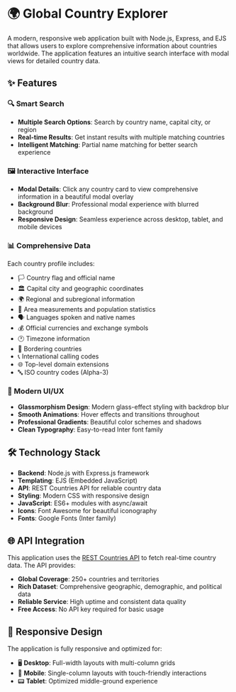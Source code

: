 # 🌍 Global Country Explorer

A modern, responsive web application built with Node.js, Express, and EJS that allows users to explore comprehensive information about countries worldwide. The application features an intuitive search interface with modal views for detailed country data.

## ✨ Features

### 🔍 Smart Search
- **Multiple Search Options**: Search by country name, capital city, or region
- **Real-time Results**: Get instant results with multiple matching countries
- **Intelligent Matching**: Partial name matching for better search experience

### 🖼️ Interactive Interface
- **Modal Details**: Click any country card to view comprehensive information in a beautiful modal overlay
- **Background Blur**: Professional modal experience with blurred background
- **Responsive Design**: Seamless experience across desktop, tablet, and mobile devices

### 📊 Comprehensive Data
Each country profile includes:
- 🏳️ Country flag and official name
- 🏛️ Capital city and geographic coordinates
- 🌍 Regional and subregional information
- 📏 Area measurements and population statistics
- 🗣️ Languages spoken and native names
- 💰 Official currencies and exchange symbols
- 🕐 Timezone information
- 🚪 Bordering countries
- 📞 International calling codes
- 🌐 Top-level domain extensions
- 🔤 ISO country codes (Alpha-3)

### 🎨 Modern UI/UX
- **Glassmorphism Design**: Modern glass-effect styling with backdrop blur
- **Smooth Animations**: Hover effects and transitions throughout
- **Professional Gradients**: Beautiful color schemes and shadows
- **Clean Typography**: Easy-to-read Inter font family

## 🛠️ Technology Stack

- **Backend**: Node.js with Express.js framework
- **Templating**: EJS (Embedded JavaScript)
- **API**: REST Countries API for reliable country data
- **Styling**: Modern CSS with responsive design
- **JavaScript**: ES6+ modules with async/await
- **Icons**: Font Awesome for beautiful iconography
- **Fonts**: Google Fonts (Inter family)

## 🌐 API Integration

This application uses the [REST Countries API](https://countrylayer.com/) to fetch real-time country data. The API provides:

- **Global Coverage**: 250+ countries and territories
- **Rich Dataset**: Comprehensive geographic, demographic, and political data
- **Reliable Service**: High uptime and consistent data quality
- **Free Access**: No API key required for basic usage

## 📱 Responsive Design

The application is fully responsive and optimized for:
- 🖥️ **Desktop**: Full-width layouts with multi-column grids
- 📱 **Mobile**: Single-column layouts with touch-friendly interactions
- 📟 **Tablet**: Optimized middle-ground experience
